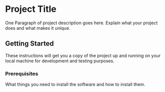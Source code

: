 # Project Title

One Paragraph of project description goes here. Explain what your project does and what makes it unique.

## Getting Started

These instructions will get you a copy of the project up and running on your local machine for development and testing purposes.

### Prerequisites

What things you need to install the software and how to install them.

